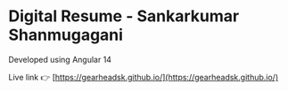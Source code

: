 # Digital Resume - Sankarkumar Shanmugagani

Developed using Angular 14

Live link 👉 [https://gearheadsk.github.io/](https://gearheadsk.github.io/)

